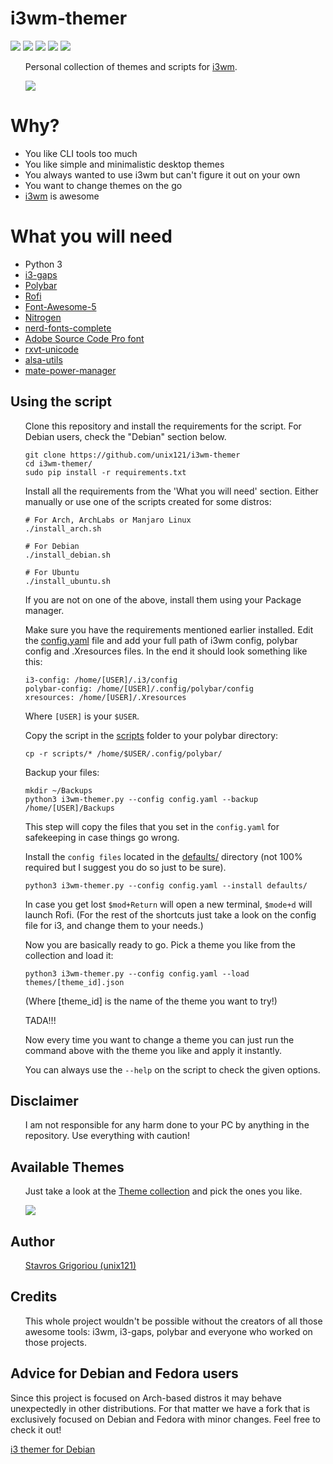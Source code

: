<h1>i3wm-themer</h1> 

![](https://img.shields.io/circleci/build/github/unix121/i3wm-themer/master)
![](https://img.shields.io/codacy/coverage/79aa404309114b25bdc87f00107a0b94/master)
![](https://img.shields.io/codacy/grade/79aa404309114b25bdc87f00107a0b94/master)
![](https://img.shields.io/github/last-commit/unix121/i3wm-themer/master)
![](https://img.shields.io/github/license/unix121/i3wm-themer)
<ul>
Personal collection of themes and scripts for <a href="https://www.i3wm.org">i3wm</a>.

![](workflow/workflow.gif?raw=true)
</ul>

<h1>Why?</h1>
<ul>
<li>You like CLI tools too much</li>
<li>You like simple and minimalistic desktop themes</li>
<li>You always wanted to use i3wm but can't figure it out on your own</li>
<li>You want to change themes on the go</li>
<li><a href="https://www.i3wm.org">i3wm</a> is awesome</li>
</ul>

<h1>What you will need</h1>
<ul>
<li>Python 3</li>
<li><a href="https://github.com/Airblader/i3">i3-gaps</a></li>
<li><a href="https://github.com/jaagr/polybar">Polybar</a></li>
<li><a href="https://github.com/DaveDavenport/rofi">Rofi</a></li>
<li><a href="https://fontawesome.com">Font-Awesome-5</a></li>
<li><a href="https://aur.archlinux.org/packages/nitrogen-git/">Nitrogen</a></li>
<li><a href="https://aur.archlinux.org/packages/nerd-fonts-complete/">nerd-fonts-complete</a></li>
<li><a href="https://github.com/adobe-fonts/source-code-pro">Adobe Source Code Pro font</a></li>
<li><a href="https://wiki.archlinux.org/index.php/Rxvt-unicode">rxvt-unicode</a></li>
<li><a href="https://archlinux.org/packages/extra/x86_64/alsa-utils">alsa-utils</a></li>
<li><a href="https://archlinux.org/packages/community/x86_64/mate-power-manager">mate-power-manager</a></li>
</ul>

<h2>Using the script</h2>
<ul>
Clone this repository and install the requirements for the script. For Debian users, check the "Debian" section below.

    git clone https://github.com/unix121/i3wm-themer
    cd i3wm-themer/
    sudo pip install -r requirements.txt

Install all the requirements from the 'What you will need' section.
Either manually or use one of the scripts created for some distros:

    # For Arch, ArchLabs or Manjaro Linux
    ./install_arch.sh

    # For Debian
    ./install_debian.sh

    # For Ubuntu
    ./install_ubuntu.sh

If you are not on one of the above, install them using your Package manager.

Make sure you have the requirements mentioned earlier installed.
Edit the <a href="defaults/config.yaml">config.yaml</a> file and add your full path of i3wm config, polybar config and .Xresources
files. In the end it should look something like this:

    i3-config: /home/[USER]/.i3/config
    polybar-config: /home/[USER]/.config/polybar/config
    xresources: /home/[USER]/.Xresources

Where `[USER]` is your `$USER`.

Copy the script in the <a href="scripts/">scripts</a> folder to your polybar directory:

    cp -r scripts/* /home/$USER/.config/polybar/

Backup your files:

    mkdir ~/Backups
    python3 i3wm-themer.py --config config.yaml --backup /home/[USER]/Backups

This step will copy the files that you set in the `config.yaml` for safekeeping in case things go
wrong.

Install the `config files` located in the <a href="defaults">defaults/</a> directory (not 100% required but
I suggest you do so just to be sure).

    python3 i3wm-themer.py --config config.yaml --install defaults/

In case you get lost `$mod+Return` will open a new terminal, `$mode+d` will launch Rofi. (For the
rest of the shortcuts just take a look on the config file for i3, and change them to your needs.)

Now you are basically ready to go. Pick a theme you like from the collection and load it:

    python3 i3wm-themer.py --config config.yaml --load themes/[theme_id].json

(Where [theme_id] is the name of the theme you want to try!)

TADA!!!

Now every time you want to change a theme you can just run the command above with the theme you like
and apply it instantly.

You can always use the `--help` on the script to check the given options.
</ul>

<h2>Disclaimer</h2>
<ul>
I am not responsible for any harm done to your PC by anything in the repository. Use everything with
caution!
</ul>

<h2>Available Themes</h2>
<ul>
Just take a look at the <a href="themes/">Theme collection</a> and pick the ones you like.

![](workflow/themepreview.png?raw=true)

</ul>

<h2>Author</h2>
<ul>
<a href="https://github.com/unix121">Stavros Grigoriou (unix121)</a>
</ul>

<h2>Credits</h2>
<ul>
This whole project wouldn't be possible without the creators of all those awesome tools:
i3wm, i3-gaps, polybar and everyone who worked on those projects.
</ul>

<h2>Advice for Debian and Fedora users</h2>

Since this project is focused on Arch-based distros it may behave unexpectedly in other distributions. For that matter we have a fork that is exclusively focused on Debian and Fedora with minor changes. Feel free to check it out!

<a href="https://github.com/cizordj/i3-themer">i3 themer for Debian</a>
